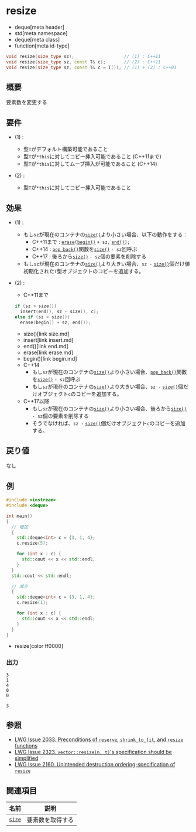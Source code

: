 # resize
* deque[meta header]
* std[meta namespace]
* deque[meta class]
* function[meta id-type]

```cpp
void resize(size_type sz);                   // (1) : C++11
void resize(size_type sz, const T& c);       // (2) : C++11
void resize(size_type sz, const T& c = T()); // (1) + (2) : C++03

```

## 概要
要素数を変更する


## 要件
- (1) :
    - 型`T`がデフォルト構築可能であること
    - 型`T`が`*this`に対してコピー挿入可能であること (C++11まで)
    - 型`T`が`*this`に対してムーブ挿入が可能であること (C++14)

- (2) :
    - 型`T`が`*this`に対してコピー挿入可能であること


## 効果
- (1) :
    - もし`sz`が現在のコンテナの[`size()`](size.md)より小さい場合、以下の動作をする：
        - C++11まで : [`erase`](erase.md)`(`[`begin()`](begin.md) `+ sz,` [`end()`](end.md)`);`
        - C++14 : [`pop_back()`](pop_back.md)関数を[`size()`](size.md) `- sz`回呼ぶ
        - C++17 : 後ろから[`size()`](size.md) `- sz`個の要素を削除する
    - もし`sz`が現在のコンテナの[`size()`](size.md)より大きい場合、`sz -` [`size()`](size.md)個だけ値初期化された`T`型オブジェクトのコピーを追加する。


- (2) :
    - C++11まで

    ```cpp
    if (sz > size())
      insert(end(), sz - size(), c);
    else if (sz < size())
      erase(begin() + sz, end());
    ```
    * size()[link size.md]
    * insert[link insert.md]
    * end()[link end.md]
    * erase[link erase.md]
    * begin()[link begin.md]

    - C++14
        - もし`sz`が現在のコンテナの[`size()`](size.md)より小さい場合、[`pop_back()`](pop_back.md)関数を[`size()`](size.md) `- sz`回呼ぶ
        - もし`sz`が現在のコンテナの[`size()`](size.md)より大きい場合、`sz -` [`size()`](size.md)個だけオブジェクト`c`のコピーを追加する。
    - C++17以降
        - もし`sz`が現在のコンテナの[`size()`](size.md)より小さい場合、後ろから[`size()`](size.md) `- sz`個の要素を削除する
        - そうでなければ、`sz -` [`size()`](size.md)個だけオブジェクト`c`のコピーを追加する。

## 戻り値
なし


## 例
```cpp example
#include <iostream>
#include <deque>

int main()
{
  // 増加
  {
    std::deque<int> c = {3, 1, 4};
    c.resize(5);

    for (int x : c) {
      std::cout << x << std::endl;
    }
  }
  std::cout << std::endl;

  // 減少
  {
    std::deque<int> c = {3, 1, 4};
    c.resize(1);

    for (int x : c) {
      std::cout << x << std::endl;
    }
  }
}
```
* resize[color ff0000]

### 出力
```
3
1
4
0
0

3
```

## 参照
- [LWG Issue 2033. Preconditions of `reserve`, `shrink_to_fit`, and `resize` functions](http://www.open-std.org/jtc1/sc22/wg21/docs/lwg-defects.html#2033)
- [LWG Issue 2323. `vector::resize(n, t)`'s specification should be simplified](http://www.open-std.org/jtc1/sc22/wg21/docs/lwg-defects.html#2323)
- [LWG Issue 2160. Unintended destruction ordering-specification of `resize`](https://wg21.cmeerw.net/lwg/issue2160)


## 関連項目

| 名前 | 説明 |
|---------------------|------------------|
| [`size`](size.md) | 要素数を取得する |


